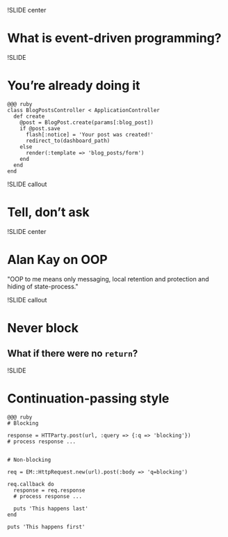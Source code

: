 !SLIDE center
# What is event-driven programming?


!SLIDE
# You’re already doing it

    @@@ ruby
    class BlogPostsController < ApplicationController
      def create
        @post = BlogPost.create(params[:blog_post])
        if @post.save
          flash[:notice] = 'Your post was created!'
          redirect_to(dashboard_path)
        else
          render(:template => 'blog_posts/form')
        end
      end
    end


!SLIDE callout
# Tell, don’t ask


!SLIDE center
# Alan Kay on OOP

"OOP to me means only messaging, local retention and protection and 
hiding of state-process."


!SLIDE callout
# Never block
## What if there were no `return`?


!SLIDE
# Continuation-passing style

    @@@ ruby
    # Blocking
    
    response = HTTParty.post(url, :query => {:q => 'blocking'})
    # process response ...
    
    
    # Non-blocking
    
    req = EM::HttpRequest.new(url).post(:body => 'q=blocking')
    
    req.callback do
      response = req.response
      # process response ...
      
      puts 'This happens last'
    end
    
    puts 'This happens first'

